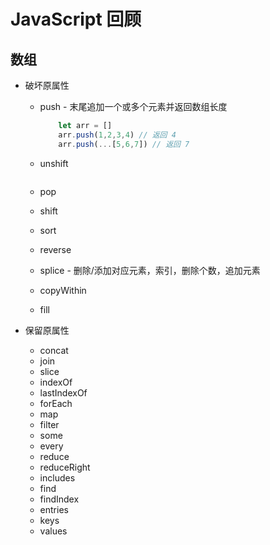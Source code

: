 # JavaScript 回顾

## 数组

* 破坏原属性
  * push - 末尾追加一个或多个元素并返回数组长度

    ```js
        let arr = []
        arr.push(1,2,3,4) // 返回 4
        arr.push(...[5,6,7]) // 返回 7
    ```

  * unshift

    ```js
    ```

  * pop
  * shift
  * sort
  * reverse
  * splice - 删除/添加对应元素，索引，删除个数，追加元素
  * copyWithin
  * fill
  
* 保留原属性
  * concat
  * join
  * slice
  * indexOf
  * lastIndexOf
  * forEach
  * map
  * filter
  * some
  * every
  * reduce
  * reduceRight
  * includes
  * find
  * findIndex
  * entries
  * keys
  * values